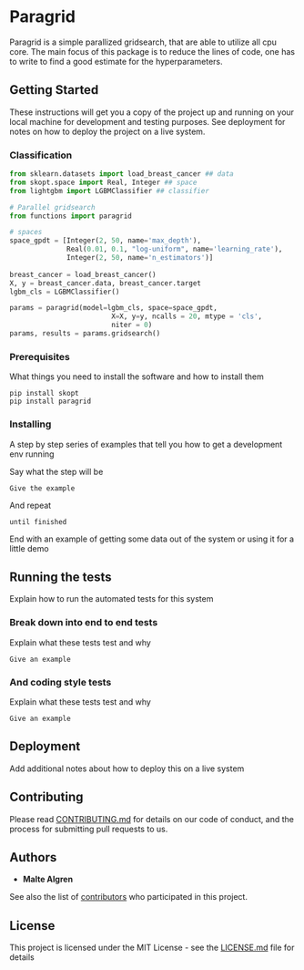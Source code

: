 # Paragrid

Paragrid is a simple parallized gridsearch, that are able to utilize all cpu core.
The main focus of this package is to reduce the lines of code, one has to write to find a good estimate for the hyperparameters.

## Getting Started

These instructions will get you a copy of the project up and running on your local machine for development and testing purposes. See deployment for notes on how to deploy the project on a live system.

### Classification
```python
from sklearn.datasets import load_breast_cancer ## data
from skopt.space import Real, Integer ## space
from lightgbm import LGBMClassifier ## classifier

# Parallel gridsearch
from functions import paragrid

# spaces
space_gpdt = [Integer(2, 50, name='max_depth'),
              Real(0.01, 0.1, "log-uniform", name='learning_rate'),
              Integer(2, 50, name='n_estimators')]
              
breast_cancer = load_breast_cancer()
X, y = breast_cancer.data, breast_cancer.target    
lgbm_cls = LGBMClassifier()

params = paragrid(model=lgbm_cls, space=space_gpdt,
                         X=X, y=y, ncalls = 20, mtype = 'cls',
                         niter = 0)
params, results = params.gridsearch()

```

### Prerequisites

What things you need to install the software and how to install them

```
pip install skopt
pip install paragrid
```

### Installing

A step by step series of examples that tell you how to get a development env running

Say what the step will be

```
Give the example
```

And repeat

```
until finished
```

End with an example of getting some data out of the system or using it for a little demo

## Running the tests

Explain how to run the automated tests for this system

### Break down into end to end tests

Explain what these tests test and why

```
Give an example
```

### And coding style tests

Explain what these tests test and why

```
Give an example
```

## Deployment

Add additional notes about how to deploy this on a live system

## Contributing

Please read [CONTRIBUTING.md](https://gist.github.com/PurpleBooth/b24679402957c63ec426) for details on our code of conduct, and the process for submitting pull requests to us.

## Authors

* **Malte Algren**

See also the list of [contributors](https://github.com/your/project/contributors) who participated in this project.

## License

This project is licensed under the MIT License - see the [LICENSE.md](LICENSE.md) file for details

